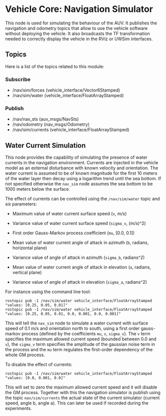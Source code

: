 # Vehicle Core: Navigation Simulator

This node is used for simulating the behaviour of the AUV. It publishes the navigation and odometry topics that allow to use the vehicle software without deploying the vehicle. It also broadcasts the TF transformation needed to correctly display the vehicle in the RViz or UWSim interfaces.

## Topics

Here is a list of the topics related to this module:

### Subscribe

- /nav/sim/forces       (vehicle_interface/Vector6Stamped)
- /nav/sim/water        (vehicle_interface/FloatArrayStamped)

### Publish

- /nav/nav_sts          (auv_msgs/NavSts)
- /nav/odometry         (nav_msgs/Odometry)
- /nav/sim/currents     (vehicle_interface/FloatArrayStamped)


## Water Current Simulation

This node provides the capability of simulating the presence of water currents in the navigation environment. Currents are injected in the vehicle model as an external disturbance with known velocity and orientation. The water current is assumed to be of known magnitude for the first 10 meters of the water layer then decay using a logarithm trend until the sea bottom. If not specified otherwise the `nav_sim` node assumes the sea bottom to be 1000 meters below the surface.

The effect of currents can be controlled using the `/nav/sim/water` topic and six parameters:
    
- Maximum value of water current surface speed (`v`, m/s)
- Variance value of water current surface speed (`sigma_v`, (m/s)^2)
- First order Gauss-Markov process coefficient (`mu`, [0.0, 0.1])

- Mean value of water current angle of attack in azimuth (`b`, radians, horizontal plane)
- Variance value of angle of attack in azimuth (`sigma_b`, radians^2)
- Mean value of water current angle of attack in elevation (`a`, radians, vertical plane)
- Variance value of angle of attack in elevation (`sigma_a`, radians^2)

For instance using the command line tool:
    
    rostopic pub -1 /nav/sim/water vehicle_interface/FloatArrayStamped "values: [0.25, 0.05, 0.01]"
    rostopic pub -1 /nav/sim/water vehicle_interface/FloatArrayStamped "values: [0.25, 0.05, 0.01, 0.0, 0.001, 0.0, 0.001]"
    
This will tell the `nav_sim` node to simulate a water current with surface speed of 0.1 m/s and orientation north to south, using a first order gauss-markov process (defined by the coefficients `mu`, `v`, `sigma_v`). The `v` term specifies the maximum allowed current speed (bounded between 0.0 and `v`), the `sigma_v` term specifies the amplitude of the gaussian noise term in the process and the `mu` term regulates the first-order dependency of the whole GM process.
    
To disable the effect of currents:

    rostopic pub -1 /nav/sim/water vehicle_interface/FloatArrayStamped "values: [0.0, 0.001, 0.0]"
    
This will set to zero the maximum allowed current speed and it will disable the GM process. Together with this the navigation simulator is publish using the topic `nav/sim/currents` the actual state of the current simulator (current speed, angle b, angle a). This can later be used if recorded during the experiments.
